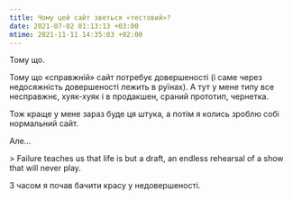 ```yaml
---
title: Чому цей сайт зветься «тестовий»?
date: 2021-07-02 01:13:13 +03:00
mtime: 2021-11-11 14:35:03 +02:00
---
```


Тому що.

Тому що «справжній» сайт потребує довершеності (і саме через недосяжність довершеності лежить в руїнах). А тут у мене типу все несправжнє, хуяк-хуяк і в продакшен, сраний прототип, чернетка.

Тож краще у мене зараз буде ця штука, а потім я колись зроблю собі нормальний сайт.

Але…

<div lang="en" markdown="1">
> Failure teaches us that life is but a draft, an endless rehearsal of a show that will never play.
</div>

З часом я почав бачити красу у недовершеності.
